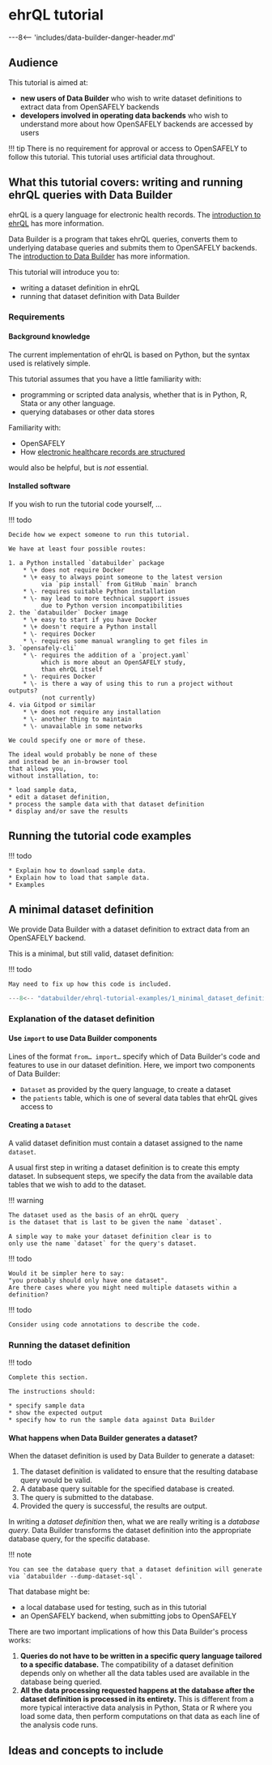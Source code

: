 # ehrQL tutorial

---8<-- 'includes/data-builder-danger-header.md'

## Audience

This tutorial is aimed at:

* **new users of Data Builder**
  who wish to write dataset definitions
  to extract data from OpenSAFELY backends
* **developers involved in operating data backends**
  who wish to understand more about how OpenSAFELY backends
  are accessed by users

!!! tip
    There is no requirement for approval or access to OpenSAFELY to follow this tutorial.
    This tutorial uses artificial data throughout.

## What this tutorial covers: writing and running ehrQL queries with Data Builder

ehrQL is a query language for electronic health records.
The [introduction to ehrQL](ehrql-intro.md) has more information.

Data Builder is a program that takes ehrQL queries,
converts them to underlying database queries
and submits them to OpenSAFELY backends.
The [introduction to Data Builder](data-builder-intro) has more information.

This tutorial will introduce you to:

* writing a dataset definition in ehrQL
* running that dataset definition with Data Builder

### Requirements

#### Background knowledge

The current implementation of ehrQL is based on Python,
but the syntax used is relatively simple.

This tutorial assumes that you have a little familiarity with:

* programming or scripted data analysis,
  whether that is in Python, R, Stata or any other language.
* querying databases or other data stores

Familiarity with:

* OpenSAFELY
* How [electronic healthcare records are structured](data-sources/intro.md)

would also be helpful,
but is *not* essential.

#### Installed software

If you wish to run the tutorial code yourself, …

!!! todo

    Decide how we expect someone to run this tutorial.

    We have at least four possible routes:

    1. a Python installed `databuilder` package
        * \+ does not require Docker
        * \+ easy to always point someone to the latest version
             via `pip install` from GitHub `main` branch
        * \- requires suitable Python installation
        * \- may lead to more technical support issues
             due to Python version incompatibilities
    2. the `databuilder` Docker image
        * \+ easy to start if you have Docker
        * \+ doesn't require a Python install
        * \- requires Docker
        * \- requires some manual wrangling to get files in
    3. `opensafely-cli`
        * \- requires the addition of a `project.yaml`
             which is more about an OpenSAFELY study,
             than ehrQL itself
        * \- requires Docker
        * \- is there a way of using this to run a project without outputs?
             (not currently)
    4. via Gitpod or similar
        * \+ does not require any installation
        * \- another thing to maintain
        * \- unavailable in some networks

    We could specify one or more of these.

    The ideal would probably be none of these
    and instead be an in-browser tool
    that allows you,
    without installation, to:

    * load sample data,
    * edit a dataset definition,
    * process the sample data with that dataset definition
    * display and/or save the results

## Running the tutorial code examples

!!! todo

    * Explain how to download sample data.
    * Explain how to load that sample data.
    * Examples

## A minimal dataset definition

We provide Data Builder with a dataset definition to extract data from an OpenSAFELY backend.

This is a minimal, but still valid, dataset definition:

!!! todo

    May need to fix up how this code is included.

```python
---8<-- "databuilder/ehrql-tutorial-examples/1_minimal_dataset_definition.py"
```

### Explanation of the dataset definition

#### Use `import` to use Data Builder components

Lines of the format `from… import…` specify which of Data Builder's code and features
to use in our dataset definition.
Here, we import two components of Data Builder:

* `Dataset` as provided by the query language, to create a dataset
* the `patients` table, which is one of several data tables that ehrQL gives access to

#### Creating a `Dataset`

A valid dataset definition must contain a dataset assigned to the name `dataset`.

A usual first step in writing a dataset definition is to create this empty dataset.
In subsequent steps,
we specify the data from the available data tables
that we wish to add to the dataset.

!!! warning

    The dataset used as the basis of an ehrQL query
    is the dataset that is last to be given the name `dataset`.

    A simple way to make your dataset definition clear is to
    only use the name `dataset` for the query's dataset.

!!! todo

    Would it be simpler here to say:
    "you probably should only have one dataset".
    Are there cases where you might need multiple datasets within a definition?

!!! todo

    Consider using code annotations to describe the code.

### Running the dataset definition

!!! todo

    Complete this section.

    The instructions should:

    * specify sample data
    * show the expected output
    * specify how to run the sample data against Data Builder

#### What happens when Data Builder generates a dataset?

When the dataset definition is used by Data Builder to generate a dataset:

1. The dataset definition is validated
   to ensure that the resulting database query would be valid.
2. A database query suitable for the specified database is created.
3. The query is submitted to the database.
4. Provided the query is successful, the results are output.

In writing a *dataset definition* then,
what we are really writing is a *database query*.
Data Builder transforms the dataset definition into the appropriate database query,
for the specific database.

!!! note

    You can see the database query that a dataset definition will generate
    via `databuilder --dump-dataset-sql`.

That database might be:

* a local database used for testing,
  such as in this tutorial
* an OpenSAFELY backend,
  when submitting jobs to OpenSAFELY

There are two important implications of how this Data Builder's process works:

1. **Queries do not have to be written in a specific query language tailored to a specific database.**
   The compatibility of a dataset definition depends only
   on whether all the data tables used are available in the database being queried.
2. **All the data processing requested happens at the database
   after the dataset definition is processed in its entirety.**
   This is different from a more typical interactive data analysis in Python, Stata or R
   where you load some data,
   then perform computations on that data as each line of the analysis code runs.

## Ideas and concepts to include
